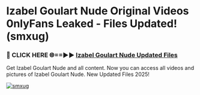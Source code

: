 # Izabel Goulart Nude Original Videos 0nlyFans Leaked - Files Updated! (smxug)

<h3>🔴 CLICK HERE 🌐==►► <a href="https://tinyurl.com/52m3yx9h" rel="nofollow">Izabel Goulart Nude Updated Files</a></h3>

Get Izabel Goulart Nude and all content. Now you can access all videos and pictures of Izabel Goulart Nude. New Updated Files 2025!

[![smxug](https://i.imgur.com/TnHtlc8.gif)](https://tinyurl.com/52m3yx9h)
